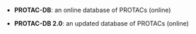 



- **PROTAC-DB**: an online database of PROTACs (online)  




- **PROTAC-DB 2.0**: an updated database of PROTACs (online)  



